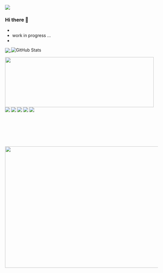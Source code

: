 ![](https://bingimages.herokuapp.com/unsplash2)

### Hi there 👋

*
* work in progress ...
*




<a href="https://github.com/ConnerWill">
  <img align="center" src="https://github-readme-stats.vercel.app/api/top-langs/?username=ConnerWill&theme=radical&hide=glsl" />
</a>

<img src="https://github-readme-stats.vercel.app/api?username=ConnerWill&&show_icons=true&theme=radical&line_height=27&v=5" alt="GitHub Stats" />



<p>
  <img align="left" width="490" height="165" src="https://github-readme-stats.vercel.app/api?username=ConnerWill&show_icons=true&hide_border=false&line_height=20&title_color=f69673&icon_color=1b93c9&show_owner=true"/>
  <p>
    <img src="http://views.whatilearened.today/views/github/ConnerWill/views.svg"/>
<!--
    <a href="htts://connerwill.com"><img src="https://img.shields.io/website?label=Website%20status%20%3A&url=htts://connerwill.com"/></a>
-->
    <a href="https://github.com/ConnerWill/"><img src="https://img.shields.io/github/followers/ConnerWill?color=%234CC61E&label=GitHub%20Followers%20%3A"/></a>
    <a href="https://github.com/ConnerWill?tab=repositories"><img src="https://badges.frapsoft.com/os/v2/open-source.svg?v=103"/></a>
    <a href="https://github.com/ConnerWill"><img src="https://img.shields.io/badge/Ask%20me-anything-1abc9c.svg"/></a>
    <img src="https://img.shields.io/badge/Os-Debian-a80030"/>
	<p>
    </p>
    <br/><br/>
<p>  
	  
  </p>
</p><br/><br/>
<p>


<div align="center">
<!--
  <br>
	<img src="" width="200" height="200">
	<br>
-->
    	<img src="https://bingimages.herokuapp.com/unsplash1" width="800" height="400">
</div>


<!--
**ConnerWill/ConnerWill** is a ✨ _special_ ✨ repository because its `README.md` (this file) appears on your GitHub profile.
-->




